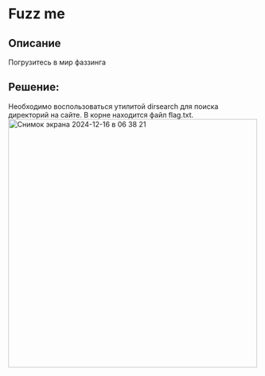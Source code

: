 <h1>Fuzz me</h1>

<h2>Описание</h2>
Погрузитесь в мир фаззинга<br>

<h2>Решение:</h2>
Необходимо воспользоваться утилитой dirsearch для поиска директорий на сайте. В корне находится файл flag.txt.
<img width="500" alt="Снимок экрана 2024-12-16 в 06 38 21" src="https://github.com/user-attachments/assets/7d271aa1-6b09-4d72-82b6-9762b8f2d077" />
